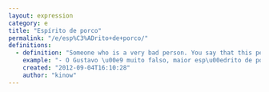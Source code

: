 ```yaml
---
layout: expression
category: e
title: "Espírito de porco"
permalink: "/e/esp%C3%ADrito+de+porco/"
definitions:
  - definition: "Someone who is a very bad person. You say that this person has a pork's spirit."
    example: "- O Gustavo \u00e9 muito falso, maior esp\u00edrito de porco."
    created: "2012-09-04T16:10:28"
    author: "kinow"
---
```

